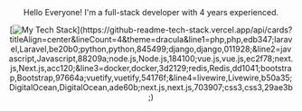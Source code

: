 <div align="center">
    Hello Everyone!
    I'm a full-stack developer with 4 years experienced.

[![My Tech Stack](https://github-readme-tech-stack.vercel.app/api/cards?titleAlign=center&lineCount=4&theme=dracula&line1=php,php,edb347;laravel,Laravel,be20b0;python,python,845499;django,django,011928;&line2=javascript,Javascript,88209a;node.js,Node.js,184100;vue.js,vue.js,ec2f78;next.js,Next.js,acc120;&line3=docker,docker,3d2129;redis,Redis,dd1041;bootstrap,Bootstrap,97664a;vuetify,vuetify,54176f;&line4=livewire,Livewire,b50a35;DigitalOcean,DigitalOcean,ade60b;next.js,next.js,703907;css3,css3,29ae3b;)](https://github-readme-tech-stack.vercel.app/api/cards?titleAlign=center&lineCount=4&theme=dracula&line1=php,php,edb347;laravel,Laravel,be20b0;python,python,845499;django,django,011928;&line2=javascript,Javascript,88209a;node.js,Node.js,184100;vue.js,vue.js,ec2f78;next.js,Next.js,acc120;&line3=docker,docker,3d2129;redis,Redis,dd1041;bootstrap,Bootstrap,97664a;vuetify,vuetify,54176f;&line4=livewire,Livewire,b50a35;DigitalOcean,DigitalOcean,ade60b;next.js,next.js,703907;css3,css3,29ae3b;)



</div>